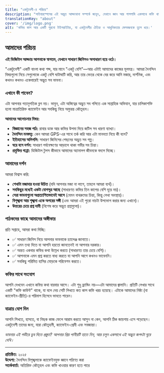 ```yaml
---
title: "একটুবেশী-র পরিচয়"
description: "সাইবারস্পেসের এই অদ্ভুত আড্ডাখানা সম্পর্কে জানুন, যেখানে জ্ঞান আর পাগলামি একসাথে কফি খায়।"
translationKey: "about"
cover: '/img/logo.png'
alt: 'কফির কাপ আর একটি পুরনো টাইপরাইটার, যা একটুবেশীর ঐতিহ্য ও আধুনিকতার মেলবন্ধনকে তুলে ধরে।'
---
```


## আমাদের পরিচয়

**এই ডিজিটাল আড্ডায় আপনাকে স্বাগতম, যেখানে সাধারণ জিনিসও অসাধারণ হয়ে ওঠে।**

"একটুবেশী" একটি বাংলা কথ্য শব্দ, যার মানে "একটু বেশি"—আর এটাই আমাদের কাজের মূলমন্ত্র। আমরা দৈনন্দিন বিষয়গুলো নিয়ে সেগুলোকে একটু বেশি ঘাটাঘাটি করি, আর তার ভেতর থেকে বের করে আনি মজার, দার্শনিক, এবং কখনও কখনও একেবারেই অদ্ভুত সব ভাবনা।

### এখানে কী পাবেন?

এটা আপনার গতানুগতিক ব্লগ নয়। ভাবুন, এটা অস্তিত্বের অদ্ভুত সব গলিতে এক সাপ্তাহিক অভিযান, যার চালিকাশক্তি হলো মাত্রাতিরিক্ত ক্যাফেইন আর সবকিছু নিয়ে অফুরন্ত কৌতূহল।

**আমাদের আলোচনার বিষয়:**
- **বিজ্ঞানের সহজ পাঠ:** রাবার ডাক আর কফির উপমা দিয়ে জটিল সব ধারণা ব্যাখ্যা।
- **দৈনন্দিন মনস্তত্ত্ব:** কেন আমরা GPS-এর সাথে তর্ক করি আর এটা মানবতা নিয়ে কী বলে?
- **ইতিহাসের অলিগলি:** সাধারণ জিনিসের পেছনের অদ্ভুত সব গল্প।
- **ঘরে বসে দর্শন:** সাধারণ পর্যবেক্ষণের আড়ালে থাকা গভীর সব চিন্তা।
- **প্রযুক্তির গপ্পো:** ডিজিটাল টুলস কীভাবে আমাদের অ্যানালগ জীবনকে বদলে দিচ্ছে।

### আমাদের দর্শন

আমরা বিশ্বাস করি:
- **শেখাটা মজাদার হওয়া উচিত** (যদি আপনার মজা না লাগে, তাহলে আমরা ব্যর্থ)।
- **সবকিছুর মধ্যেই একটা যোগসূত্র আছে** (সাধারণত কফির তিন কাপের বেশি দূরে নয়)।
- **সেরা ভাবনাগুলো অপ্রত্যাশিতভাবেই আসে** (যেমন বাথরুমের চিন্তা, কিন্তু লেখা অবস্থায়)।
- **বিশৃঙ্খলা আর শৃঙ্খলা একে অপরের সঙ্গী** (এবং আমরা এই পুরো নাচটা উপভোগ করার জন্য এখানে)।
- **উত্তরের চেয়ে প্রশ্ন দামী** (বিশেষ করে অদ্ভুত প্রশ্নগুলো)।

### পাঠকদের কাছে আমাদের অঙ্গীকার

প্রতি সপ্তাহে, আমরা কথা দিচ্ছি:
- ✅ সাধারণ জিনিস নিয়ে আপনার ভাবনাকে চ্যালেঞ্জ জানাতে।
- ✅ এমন তথ্য দিতে যা আপনি হয়তো জানতেনই না আপনার দরকার।
- ✅ অন্তত একবার কফির কথা উল্লেখ করতে (সাধারণত তার চেয়ে বেশি)।
- ✅ আপনাকে এমন প্রশ্ন করতে বাধ্য করতে যা আপনি আগে কখনও ভাবেননি।
- ✅ সবকিছু পরিমিত হাসির মোড়কে পরিবেশন করতে।

### কফির সাথে সংযোগ

আপনি দেখবেন এখানে কফির কথা বারবার আসে। এটা শুধু ব্র্যান্ডিং নয়—এটা আমাদের জ্বালানি। প্রতিটি লেখার সাথে একটি "কফি কাউন্ট" থাকে, যা বলে দেয় সেটি লিখতে কত কাপ কফি খরচ হয়েছে। এটাকে আমাদের নিষ্ঠা (বা ক্যাফেইন-প্রীতি)-র পরিমাপ হিসেবে ভাবতে পারেন।

### যাত্রায় যোগ দিন

আপনি শিখতে, হাসতে, বা নিছক কাজ ফেলে আরাম করতে আসুন না কেন, আপনি ঠিক জায়গায় এসে পড়েছেন। একটুবেশী তাদের জন্য, যারা কৌতূহলী, ক্যাফেইন-প্রেমী এবং সবজান্তা।

*ভাবনার এই গভীরে ডুব দিতে প্রস্তুত? আপনার প্রিয় পানীয়টি হাতে নিন, আর চলুন একসাথে এই অদ্ভুত জগৎটা ঘুরে দেখি।*

---

**প্রতিষ্ঠিত:** ২০২৫  
**উদ্দেশ্য:** দৈনন্দিন বিশৃঙ্খলাকে ক্যাফেইনযুক্ত জ্ঞানে পরিণত করা  
**সতর্কবার্তা:** অতিরিক্ত কৌতূহল এবং কফি খাওয়ার কারণ হতে পারে 